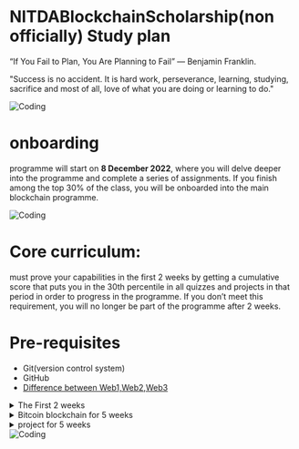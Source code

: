 # NITDABlockchainScholarship(non officially) Study plan

“If You Fail to Plan, You Are Planning to Fail” — Benjamin Franklin.

"Success is no accident. It is hard work, perseverance, learning, studying, sacrifice and most of all, love of what you are doing or learning to do." 

<img align="center" alt="Coding" src="https://media.giphy.com/media/bTrTnPMPq8UORCrBWG/giphy.gif">

# onboarding 

programme will start on **8 December 2022**, where you will delve deeper into the programme and complete a series of assignments. 
If you finish among the top 30% of the class, you will be onboarded into the main blockchain programme.


<img align="center" alt="Coding" src="https://media.giphy.com/media/kFHbj8jN52UcpsPcyi/giphy.gif">

# Core curriculum: 

must prove your capabilities in the first 2 weeks by getting a cumulative score that puts you in the 30th percentile in all quizzes and projects in that period in order to progress in the programme. If you don’t meet this requirement, you will no longer be part of the programme after 2 weeks.
# Pre-requisites
- Git(version control system)
- GitHub 
- [Difference between Web1,Web2,Web3](https://www.simplilearn.com/what-is-web-1-0-web-2-0-and-web-3-0-with-their-difference-article)
<details>
<summary>The First 2 weeks </summary>

# Bitcoin theory
  - [Introduction](https://github.com/bitcoinbook/bitcoinbook/blob/develop/ch01.asciidoc)
  - [How Bitcoin Works](https://github.com/bitcoinbook/bitcoinbook/blob/develop/ch02.asciidoc)

# objective  
# Chapter 1: Abstract (Approx 45 mins)  
## objective  
[ ] - Peer-to-peer cash  
[ ] - Digital signatures and trusted third parties  
[ ] - Peer to Peer network  
[ ] - Time Chain and Proof of Work  
[ ] - CPU Power  
[ ] - Abstract Assessment No.2  
[ ] - Cooperation in the network  
[ ] - Network structure  
[ ] - Messaging between nodes  

# Chapter 2: Introduction (Approx 45 mins)  
## objective  
[ ] - Commerce on the internet  
[ ] - Non reversible transactions  
[ ] - Privacy in commerce  
[ ] - The paradigm of fraud acceptance  
[ ] - What is needed...  
[ ] - Protecting sellers from fraud  
[ ] - Proposed solution  
[ ] - Security and honesty  

# Chapter 3: Transactions (Approx 45 mins)  
## objective  
[ ] - Electronic Coins  
[ ] - Spending a coin  
[ ] - Transactions Assessment No.1  
[ ] - Payee verification  
[ ] - Existing solutions  
[ ] - First Seen Rule  
[ ] - Transactions Assessment No.2  
[ ] - Broadcasting Transactions  
[ ] - Achieving Consensus  
[ ] - Proof of acceptance  


# Chapter 4: Timestamp Server (Approx 15 mins)  
## objective  
[ ] - Timestamped Hashes  
[ ] - A chain of timestamped hashes  
[ ] - Timestamp Server Video  
[ ] - Timestamp Server Assessment No.1  

# Chapter 5: Proof of Work (Approx 60 mins)  
## objective  
[ ] - Hashcash  
[ ] - Scanning random space  
[ ] - Proof of Work Assessment No.1  
[ ] - Nonce  
[ ] - Immutable Work  
[ ] - Chained effort  
[ ] - Proof of Work Assessment No.2  
[ ] - One CPU, one vote  
[ ] - The majority decision  
[ ] - The honest chain  
[ ] - Proof of Work Assessment No.3  
[ ] - Attacking the longest chain  
[ ] - Controlling the block discovery rate  

# Chapter 6: Network (Approx 45 mins)  
## objective
[ ] - Section read-through  
[ ] - Running the Network  
[ ] - Network Assessment No.1  
[ ] - The longest chain  
[ ] - Simultaneous blocks  
[ ] - Network Assessment No.2○ 06 Breaking the tie  
[ ] - Missed messages  

# Chapter 7: Incentive (Approx 45 mins)  
## objective  
[ ] - The Coinbase Transaction  
[ ] - Coin Distribution  
[ ] - Incentive Assessment No.1  
[ ] - Mining analogy  
[ ] - Transaction fees  
[ ] - The end of inflation  
[ ] - Incentive Assessment No.2  
[ ] - Encouraging honesty  
[ ] - The attacker’s dilemma  
[ ] - Incentive Video  
[ ] - Incentive Assessment No.3  

# Chapter 8: Reclaiming Disk Space (Approx 30 mins)  
## objective
[ ] - Spent transactions  
[ ] - The Merkle Tree  
[ ] - Reclaiming Disk Space Assessment No.1  
[ ] - Compacting blocks  
[ ] - Block Headers  
# Chapter 9: Simplified Payment Verification (Approx 45 mins)  
## objective  
[ ] - Full network nodes○ 02 Merkle Branches  
[ ] - Simplified Payment Verification Assessment No.1  
[ ] - Transaction acceptance  
[ ] - Verification during attack situations  
[ ] - Maintaining an attack  
[ ] - Simplified Payment Verification Assessment No.2  
[ ] - Invalid Block Relay System  
[ ] - Businesses running nodes   

● Chapter 10: Combining and Splitting Value (Approx 30 mins)  
## objective
[ ] - Dynamically sized coins  
[ ] - Inputs and Outputs  
[ ] - Combining and Splitting Value Assessment No.1  
[ ] - A typical example  
[ ] - Fan-out  

# Chapter 11: Privacy (Approx 45 mins)  
## objective  
[ ] - Traditional Models  
[ ] - Privacy in Bitcoin  
[ ] - Privacy Assessment No.1  
[ ] - Public records  
[ ] - Stock Exchange Comparison  
[ ] - Key Re-use  
[ ] - Privacy Assessment No.2  
[ ] - Linking inputs  

# Chapter 12: Calculations (Approx 60 mins)  
## objective  
[ ] - Attacking the chain  
[ ] - Things the attacker cannot achieve...  
[ ] - The only thing the attacker can achieve...  
[ ] - The Binomial Random Walk  
[ ] - The Gambler’s Ruin  
[ ] - Exponential odds  
[ ] - Waiting for confirmation...  
[ ] - Attack via proof of work  
[ ] - Vanishing probabilities  

# JavaScript
- [Learn JavaScript - FreeCodeCamp(Youtube)](https://www.youtube.com/watch?v=PkZNo7MFNFg)
- [JavaScript Tutorial - Programming with Mosh(Youtube)](https://www.youtube.com/watch?v=W6NZfCO5SIk)
- [JavaScript Programming - FreeCodeCamp(Youtube)](https://www.youtube.com/watch?v=jS4aFq5-91M)
- [JavaScript Tutorial - w3schools](https://www.w3schools.com/js/)
- [Learn JavaScript - Codecademy](https://www.codecademy.com/learn/introduction-to-javascript)
- [Free JS Courses for Beginners - FreeCodeCamp](https://www.freecodecamp.org/news/learn-javascript-free-js-courses-for-beginners/)
- [NamasteJS/How JS works - Akshay Saini](https://www.youtube.com/playlist?list=PLlasXeu85E9cQ32gLCvAvr9vNaUccPVNP)
Objectives:

Identify interactions on web pages created with JavaScript.
Articulate, in general terms, the importance of how JavaScript was developed and how that impacts the way 
[ ] - JavaScript is written.
[ ] - Identify properly formed semantic HTML.
[ ] - Articulate major concepts in CSS.
[ ] - Identify properly formed CSS syntax.
[ ] - Write simple JavaScript statements in the web browser console.
[ ] - Assign and retrieve values from variables and arrays in JavaScript.

Course Outline

1.    Introduction to JavaScript
2.    JavaScript Variables
3.    JavaScript Arrays
4.    Module Summary

  # Golang
- [Learn Go - Codecademy](https://www.codecademy.com/learn/learn-go)
- [Getting started - Go](https://go.dev/learn/)
- [Go tutorial - Tutorials point](https://www.tutorialspoint.com/go/index.htm)
- [Go tutorial - W3schools](https://www.w3schools.com/go/)
- [Learn Go Programming - FreeCodeCamp(Youtube)](https://www.youtube.com/watch?v=YS4e4q9oBaU)
- [Golang tutorial - TechWorld With Nana(Youtube)](https://www.youtube.com/watch?v=yyUHQIec83I)

# Golang

# objective writing code that incorporates RFCs and JSON. 
# Overview
## objective
[ ] - Objects
[ ] - Concurrency
[ ] - Installing Go
[ ] - Workspaces & Packages
[ ] - Go Tool
[ ] - Variables
[ ] - Variable Initialization

# Data Types
## objective
[ ] - Pointers
[ ] - Variable Scope9m
[ ] - Deallocating Memory5m
[ ] - Garbage Collection5m
[ ] - Comments, Printing, Integers7m
[ ] - Ints, Floats, Strings9m
[ ] - String Packages5m
[ ] - Constants4m
[ ] - Control Flow8m
[ ] - Control Flow, Scan

# Composite Data Types
## objective
[ ] - Arrays
[ ] - Slices
[ ] - Variable Slices
[ ] - Hash Tables
[ ] - Maps
[ ] - Structs

# Protocols and Formats
## objective
[ ] - RFCs
[ ] - JSON
[ ] - File Access, ioutil6m
[ ] - File Access, os
# Syllabus
- [*] **An Introduction of Go - why Go is worth learning.**
  - [*]  **What is Go?**
     Go, or Golang, is a programming language developed at Google. It has received a lot of acclaim from developers for its speed and straightforward syntax.
     **Build simple, secure, scalable systems**
    - An open-source programming language supported by Google
    - Easy to learn and great for teams
    - Built-in concurrency and a robust standard library
    - Large ecosystem of partners, communities, and tools
  - [*] Why Go is worth Learning 
        GoLang is a compiled multi-threaded programming language based on open source C and developed internally at Google. It is a single language that allows different processes to run simultaneously, which means simultaneous programming. Extremely fast, easy to maintain, and efficient, GoLang has all the advantages needed for **distributed systems** because it can handle **multiple parts of the blockchain concurrently.**
        The language was developed for **high-performance programs running** on modern **distributed systems** and **multicore processors**. Market participants perceived the launch of GoLang as an attempt to create a replacement for C/C ++. Today, the **Hyperledger Fabric blockchain** platform uses this programming language. It is often used in **NFT marketplace** development. 
        Examples of blockchain projects that use GoLang: **GoChain**, **Dero**, **Loom Network**, **Ethereum**, **Hyperledger Fabric**. .

- [*] The Go Toolchain - how to compile and run Go programs.
  - [*] **Setting Up Go Locally**
        Installing Go and Running Go Programs
        Developing Go locally on your own environment is a big step towards creating your very own Go projects and exercising your imagination!
        
        This guide will assume some knowledge of the **command line** and use of a code editor **(we recommend VSCode),** so brush up if you need too!

        First, [downland Go]() to your computer by going to Golang’s download page and select your operating system under the Featured downloads section.
- [ ] Become Familiar With Go Code
- [ ] Introduction of Source Code Elements
- [ ] Keywords and Identifiers
- [ ] Basic Types and Their Value
- [ ] Constants and Variables - also introduces untyped values and type deductions.
- [ ] Common Operators - also introduces more type deduction rules.
- [ ] Function Declarations and Calls
- [ ] Code Packages and Package Imports
- [ ] Expressions, Statements and Simple Statements
- [ ] Basic Control Flows
- [ ] Goroutines, Deferred Function Calls 
## Go Type System
- [ ] Go Type System Overview - a must read to master Go programming.
- [ ] Pointers
- [ ] Structs
- [ ] Value Parts - to gain a deeper understanding into Go values.
- [ ] Arrays, Slices and Maps - first-class citizen container types.
- [ ] Strings
- [ ] Functions - function types and values, including variadic functions.
- [ ] Channels - the Go way to do concurrency synchronizations.
- [ ] Methods
- [ ] Interfaces - value boxes used to do reflection and polymorphism.
- [ ] Type Embedding - type extension in the Go way.
- [ ] Type-Unsafe Pointers
- [ ] Generics - use and read composite types
- [ ] Reflections - the reflect standard package.
- [ ] Some Special Topics
- [ ] Line Break Rules
- [ ] More About Deferred Function Calls
- [ ] Some Panic/Recover Use Cases
- [ ] Explain Panic/Recover Mechanism in Detail - also explains exiting phases of function calls.
- [ ] Code Blocks and Identifier Scopes
- [ ] Expression Evaluation Orders
- [ ] Value Copy Costs in Go
- [ ] Bounds Check Elimination
## Concurrent Programming
- [ ] Concurrency Synchronization Overview
- [ ] Channel Use Cases
- [ ] How to Gracefully Close Channels
- [ ] Other Concurrency Synchronization Techniques - the sync standard package.
- [ ] Atomic Operations - the sync/atomic standard package.
- [ ] Memory Order Guarantees in Go
- [ ] Common Concurrent Programming Mistakes
## Memory Related
- [ ] Memory Blocks
- [ ] Memory Layouts
- [ ] Memory Leaking Scenarios

</details>

<details>
<summary>Bitcoin blockchain for 5 weeks </summary>
</details>

<details>
<summary> project for 5 weeks</summary>
</details>
<img align="center" alt="Coding"  src="https://media.giphy.com/medial4JyY0qtljTlczOwM/giphy.gif" >
